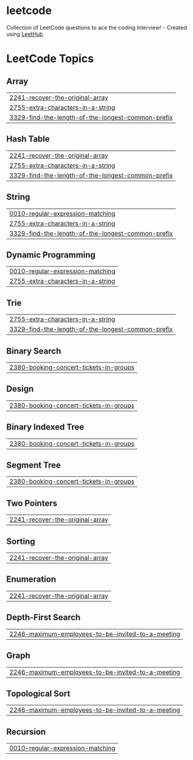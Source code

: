 # leetcode
Collection of LeetCode questions to ace the coding interview! - Created using [LeetHub](https://github.com/QasimWani/LeetHub)

<!---LeetCode Topics Start-->
# LeetCode Topics
## Array
|  |
| ------- |
| [2241-recover-the-original-array](https://github.com/nck90/leetcode/tree/master/2241-recover-the-original-array) |
| [2755-extra-characters-in-a-string](https://github.com/nck90/leetcode/tree/master/2755-extra-characters-in-a-string) |
| [3329-find-the-length-of-the-longest-common-prefix](https://github.com/nck90/leetcode/tree/master/3329-find-the-length-of-the-longest-common-prefix) |
## Hash Table
|  |
| ------- |
| [2241-recover-the-original-array](https://github.com/nck90/leetcode/tree/master/2241-recover-the-original-array) |
| [2755-extra-characters-in-a-string](https://github.com/nck90/leetcode/tree/master/2755-extra-characters-in-a-string) |
| [3329-find-the-length-of-the-longest-common-prefix](https://github.com/nck90/leetcode/tree/master/3329-find-the-length-of-the-longest-common-prefix) |
## String
|  |
| ------- |
| [0010-regular-expression-matching](https://github.com/nck90/leetcode/tree/master/0010-regular-expression-matching) |
| [2755-extra-characters-in-a-string](https://github.com/nck90/leetcode/tree/master/2755-extra-characters-in-a-string) |
| [3329-find-the-length-of-the-longest-common-prefix](https://github.com/nck90/leetcode/tree/master/3329-find-the-length-of-the-longest-common-prefix) |
## Dynamic Programming
|  |
| ------- |
| [0010-regular-expression-matching](https://github.com/nck90/leetcode/tree/master/0010-regular-expression-matching) |
| [2755-extra-characters-in-a-string](https://github.com/nck90/leetcode/tree/master/2755-extra-characters-in-a-string) |
## Trie
|  |
| ------- |
| [2755-extra-characters-in-a-string](https://github.com/nck90/leetcode/tree/master/2755-extra-characters-in-a-string) |
| [3329-find-the-length-of-the-longest-common-prefix](https://github.com/nck90/leetcode/tree/master/3329-find-the-length-of-the-longest-common-prefix) |
## Binary Search
|  |
| ------- |
| [2380-booking-concert-tickets-in-groups](https://github.com/nck90/leetcode/tree/master/2380-booking-concert-tickets-in-groups) |
## Design
|  |
| ------- |
| [2380-booking-concert-tickets-in-groups](https://github.com/nck90/leetcode/tree/master/2380-booking-concert-tickets-in-groups) |
## Binary Indexed Tree
|  |
| ------- |
| [2380-booking-concert-tickets-in-groups](https://github.com/nck90/leetcode/tree/master/2380-booking-concert-tickets-in-groups) |
## Segment Tree
|  |
| ------- |
| [2380-booking-concert-tickets-in-groups](https://github.com/nck90/leetcode/tree/master/2380-booking-concert-tickets-in-groups) |
## Two Pointers
|  |
| ------- |
| [2241-recover-the-original-array](https://github.com/nck90/leetcode/tree/master/2241-recover-the-original-array) |
## Sorting
|  |
| ------- |
| [2241-recover-the-original-array](https://github.com/nck90/leetcode/tree/master/2241-recover-the-original-array) |
## Enumeration
|  |
| ------- |
| [2241-recover-the-original-array](https://github.com/nck90/leetcode/tree/master/2241-recover-the-original-array) |
## Depth-First Search
|  |
| ------- |
| [2246-maximum-employees-to-be-invited-to-a-meeting](https://github.com/nck90/leetcode/tree/master/2246-maximum-employees-to-be-invited-to-a-meeting) |
## Graph
|  |
| ------- |
| [2246-maximum-employees-to-be-invited-to-a-meeting](https://github.com/nck90/leetcode/tree/master/2246-maximum-employees-to-be-invited-to-a-meeting) |
## Topological Sort
|  |
| ------- |
| [2246-maximum-employees-to-be-invited-to-a-meeting](https://github.com/nck90/leetcode/tree/master/2246-maximum-employees-to-be-invited-to-a-meeting) |
## Recursion
|  |
| ------- |
| [0010-regular-expression-matching](https://github.com/nck90/leetcode/tree/master/0010-regular-expression-matching) |
<!---LeetCode Topics End-->